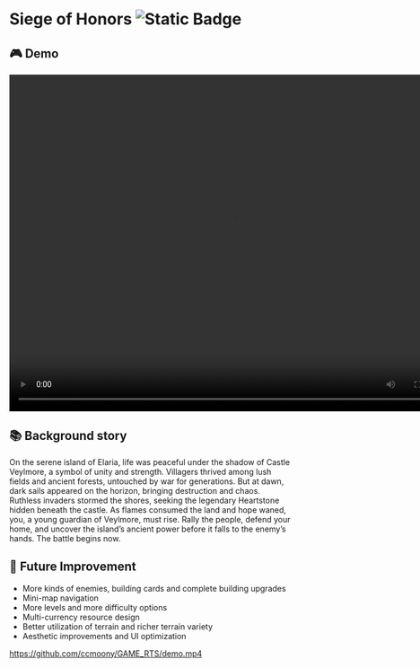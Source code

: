 # Siege of Honors ![Static Badge](https://img.shields.io/badge/Unity-RTS-blue)
## 🎮 Demo
<video src="./demo.mp4" autoplay="true" controls="controls" width="800" height="600"></video>
## 📚 Background story
  On the serene island of Elaria, life was peaceful under the shadow of Castle Veylmore, a symbol of unity and strength. Villagers thrived among lush fields and ancient forests, untouched by war for generations. But at dawn, dark sails appeared on the horizon, bringing destruction and chaos. Ruthless invaders stormed the shores, seeking the legendary Heartstone hidden beneath the castle. As flames consumed the land and hope waned, you, a young guardian of Veylmore, must rise. Rally the people, defend your home, and uncover the island’s ancient power before it falls to the enemy’s hands. The battle begins now.

## 🚀 Future Improvement
- More kinds of enemies, building cards and complete building upgrades
- Mini-map navigation
- More levels and more difficulty options
- Multi-currency resource design
- Better utilization of terrain and richer terrain variety
- Aesthetic improvements and UI optimization


https://github.com/ccmoony/GAME_RTS/demo.mp4
